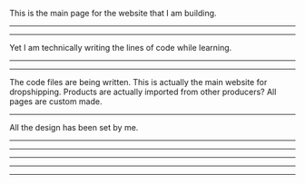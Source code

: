 This is the main page for the website that I am building.
*****************************
*****************************
Yet I am technically writing the lines of code while learning.
*****************************
*****************************
The code files are being written.
This is actually the main website for dropshipping.
Products are actually imported from other producers?
All pages are custom made.

*****************************
All the design has been set by me.
*****************************
*****************************
*****************************
*****************************
*****************************
